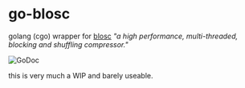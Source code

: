 go-blosc
========

golang (cgo) wrapper for [blosc](http://blosc.org/) *"a high performance, multi-threaded, blocking and shuffling
compressor."*

![GoDoc](https://godoc.org/github.com/brentp/go-blosc?status.png)

this is very much a WIP and barely useable.
